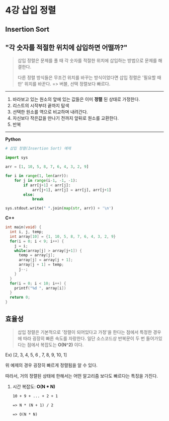 # 4강 삽입 정렬

## Insertion Sort

## "각 숫자를 적절한 위치에 삽입하면 어떨까?"

> 삽입 정렬은 문제를 풀 때 각 숫자를 적절한 위치에 삽입하는 방법으로 문제를 해결한다.
>
> 다른 정렬 방식들은 무조건 위치를 바꾸는 방식이었다면 삽입 정렬은 '필요할 때만' 위치를 바꾼다. => 버블, 선택 정렬보다 빠르다.

---

1. 바라보고 있는 원소의 앞에 있는 값들은 이미 **정렬** 된 상태로 가정한다.
2. 리스트의 시작부터 끝까지 탐색
3. 선택한 원소를 역으로 비교하며 내려간다.
4. 자신보다 작은값을 만나기 전까지 앞뒤로 원소를 교환한다.
5. 반복

---

**Python**

```python
# 삽입 정렬(Insertion Sort) 예제

import sys

arr = [1, 10, 5, 8, 7, 6, 4, 3, 2, 9]

for i in range(1, len(arr)):
    for j in range(i-1, -1, -1):
        if arr[j+1] < arr[j]:
            arr[j+1], arr[j] = arr[j], arr[j+1]
        else:
            break

sys.stdout.write(" ".join(map(str, arr)) + '\n')
```



**C++**

```C++
int main(void) {
  int i, j, temp;
  int array[10] = {1, 10, 5, 8, 7, 6, 4, 3, 2, 9}
  for(i = 0; i < 9; i++) {
    j = i;
    while(array[j] > array[j+1]) {
      temp = array[j];
      array[j] = array[j + 1];
      array[j + 1] = temp;
      j--;
    }
  }
  for(i = 0; i < 10; i++) {
    printf("%d ", array[i])
  }
  return 0;
}
```



## 효율성

> 삽입 정렬은 기본적으로 '정렬이 되어있다고 가정'을 한다는 점에서 특정한 경우에 따라 굉장히 빠른 속도를 자랑한다. 일단 소스코드상 반복문이 두 번 들어가있다는 점에서 복잡도는 **O(N^2)** 이다.

Ex) [2, 3, 4, 5, 6 , 7, 8, 9, 10, 1]

위 예제의 경우 굉장히 빠르게 정렬됨을 알 수 있다.

따라서, 거의 정렬된 상태에 한해서는 어떤 알고리즘 보다도 빠르다는 특징을 가진다.



1. 시간 복잡도: **O(N * N)**

   ```markdown
   10 + 9 + ... + 2 + 1
   
   => N * (N + 1) / 2
   
   => O(N * N)
   ```

   